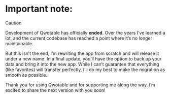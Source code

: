 # Important note:
> [!caution]
> Development of Qwotable has officially **ended**. Over the years I’ve learned a lot, and the current codebase has reached a point where it’s no longer maintainable.
>
> But this isn’t the end, I’m rewriting the app from scratch and will release it under a new name. In a final update, you’ll have the option to back up your data and bring it into the new app. While I can’t guarantee that everything (like favorites) will transfer perfectly, I’ll do my best to make the migration as smooth as possible.
> 
> Thank you for using Qwotable and for supporting me along the way. I’m excited to share the next version with you soon!
